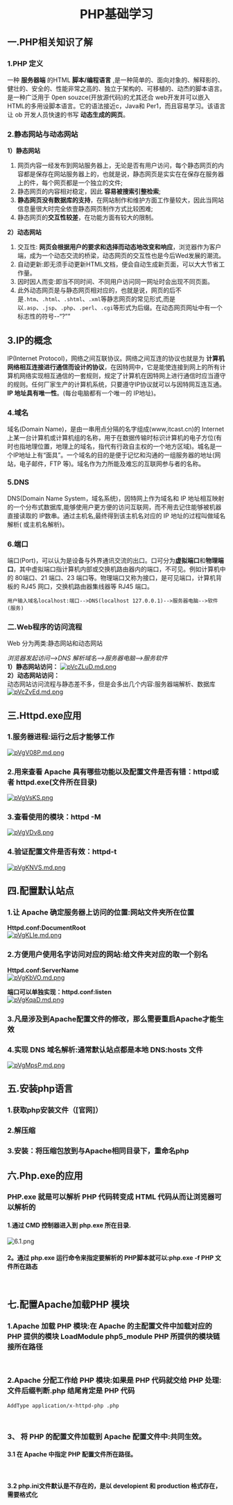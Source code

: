 # <center> PHP基础学习</center>  

## 一.PHP相关知识了解  

### 1.PHP 定义  

一种 **服务器端** 的HTML **脚本/编程语言** ,是一种简单的、面向对象的、解释影的、健壮的、安全的、性能非常之高的、独立于架构的、可移植的、动杰的脚本语言。是一种广泛用于 0pen souzce(开放源代码)的尤其还合 web开发并可以嵌入HTML的多用设脚本语言。它的语法接近c，Java和 Per1，而且容易学习。该语言让 ob 开发人员快速的书写 **动态生成的网页**。  

### 2.静态网站与动态网站  

**1）静态网站**  

1. 网页内容一经发布到网站服务器上，无论是否有用户访问，每个静态网页的内容都是保存在网站服务器上的，也就是说，静态网页是实实在在保存在服务器上的件，每个网页都是一个独立的文件;
2. 静态网页的内容相对稳定，因此 **容易被搜索引整检索**;
3. **静态网页没有数据库的支持**，在网站制作和维护方面工作量较大，因此当网站信息量很大时完全依壹静态网页制作方式比较困难;
4. 静态网页的**交互性较差**，在功能方面有较大的限制。  

**2）动态网站**  

1. 交互性: **网页会根据用户的要求和选择而动态地改变和响应**，浏览器作为客户端，成为一个动态交流的桥梁，动态网页的交互性也是今后Wed发展的潮流。
2. 自动更新:即无须手动更新HTML文档，便会自动生成新页面，可以大大节省工作量。
3. 因时因人而变:即当不同时间、不同用户访问同一网址时会出现不同页面。
4. 此外动态网页是与静态网页相对应的，也就是说，网页的后不是`.htm`、`.html`、`.shtml`、`.xml`等静志网页的常见形式,而是以`.asp`、`.jsp`、`.php`、`.perl`、`.cgi`等形式为后缀。在动态网页网址中有一个标志性的符号--“?””

## 3.IP的概念  

IP(Internet Protocol)，网络之间互联协议。网络之间互连的协议也就是为 **计算机网络相互连接进行通信而设计的协议**，在因特网中，它是能使连接到网上的所有计算机网络实现相互通信的一套规则，规定了计算机在因特网上进行通信时应当遵守的规则。任何厂家生产的计算机系统，只要遵守IP协议就可以与因特网互连互通。**IP 地址具有唯一性**。(每台电脑都有一个唯一的 IP地址)。  

### 4.域名  

域名(Domain Name)，是由一串用点分隔的名字组成(www,itcast.cn)的 Internet上某一台计算机或计算机组的名称，用于在数据传输时标识计算机的电子方位(有时也指地理位置，地理上的域名，指代有行政自主权的一个地方区域)。城名是一个IP地址上有“面具”。一个域名的目的是便于记忆和沟通的一组服务器的地址(网站，电子邮件，FTP 等)。域名作为力所能及难忘的互联网参与者的名称。  

### 5.DNS  

DNS(Domain Name System，域名系统)，因特网上作为域名和 IP 地址相互映射的一个分布式数据库,能够使用户更方便的访问互联网，而不用去记住能够被机器直接读取的 IP数串。通过主机名,最终得到该主机名对应的 IP 地址的过程叫做域名解析( 或主机名解析)。  

### 6.端口  

端口(Port)，可以认为是设备与外界通讯交流的出口。口可分为**虚拟端口**和**物理端口**，其中虚拟端口指计算机内部或交换机路由器内的端口，不可见。例如计算机中的 80端口、21 端口、23 端口等。物理端口又称为接口，是可见端口，计算机背板的 RJ45 网口，交换机路由器集线器等 RJ45 端口。  

```用户输入域名localhost:端口-->DNS(localhost 127.0.0.1)-->服务器电脑-->软件(服务)```  

### 二.Web程序的访问流程  

Web 分为两类:静态网站和动态网站  

*浏览器发起访问-->DNS 解析域名-->服务器电脑-->服务软件*  
**1）静态网站访问：**
[![pVcZLuD.md.png](https://s21.ax1x.com/2025/08/30/pVcZLuD.md.png)](https://imgse.com/i/pVcZLuD)  
**2）动态网站访问：**  
动态网站访问流程与静态差不多，但是会多出几个内容:服务器端解析、数据库
[![pVcZvEd.md.png](https://s21.ax1x.com/2025/08/30/pVcZvEd.md.png)](https://imgse.com/i/pVcZvEd)  

## 三.Httpd.exe应用  

### 1.服务器进程:运行之后才能够工作  

[![pVgV08P.md.png](https://s21.ax1x.com/2025/09/02/pVgV08P.md.png)](https://imgse.com/i/pVgV08P)  

### 2.用来查看 Apache 具有哪些功能以及配置文件是否有错：httpd或者 httpd.exe(文件所在目录)  

[![pVgVsKS.png](https://s21.ax1x.com/2025/09/02/pVgVsKS.png)](https://imgse.com/i/pVgVsKS)  

### 3.查看使用的模块：httpd -M  

[![pVgVDv8.png](https://s21.ax1x.com/2025/09/02/pVgVDv8.png)](https://imgse.com/i/pVgVDv8)  

### 4.验证配置文件是否有效：httpd-t  

[![pVgKNVS.md.png](https://s21.ax1x.com/2025/09/02/pVgKNVS.md.png)](https://imgse.com/i/pVgKNVS)  

## 四.配置默认站点  

### 1.让 Apache 确定服务器上访问的位置:网站文件夹所在位置  

**Httpd.conf:DocumentRoot**  
[![pVgKLIe.md.png](https://s21.ax1x.com/2025/09/02/pVgKLIe.md.png)](https://imgse.com/i/pVgKLIe)

### 2.方便用户使用名字访问对应的网站:给文件夹对应的取一个别名  

**Httpd.conf:ServerName**  
[![pVgKbVO.md.png](https://s21.ax1x.com/2025/09/02/pVgKbVO.md.png)](https://imgse.com/i/pVgKbVO)

**端口可以单独实现：httpd.conf:listen**  
[![pVgKqaD.md.png](https://s21.ax1x.com/2025/09/02/pVgKqaD.md.png)](https://imgse.com/i/pVgKqaD)  

### **3.凡是涉及到Apache配置文件的修改，那么需要重启Apache才能生效**  

### 4.实现 DNS 域名解析:通常默认站点都是本地 DNS:hosts 文件  

[![pVgMpsP.md.png](https://s21.ax1x.com/2025/09/02/pVgMpsP.md.png)](https://imgse.com/i/pVgMpsP)  

## 五.安装php语言  

### 1.获取php安装文件（[官网]）  

### 2.解压缩  

### 3.安装：将压缩包放到与Apache相同目录下，重命名php  

## 六.Php.exe的应用  

### PHP.exe 就是可以解析 PHP 代码转变成 HTML 代码从而让浏览器可以解析的

#### 1.通过 CMD 控制器进入到 php.exe 所在目录.

![6.1.png](https://github.com/Huang-823/Basic-Learning-of-PHP/raw/main/Pic-file/6.1.png)

#### 2。通过 php.exe 运行命令来指定要解析的 PHP脚本就可以:php.exe -f PHP 文件所在路态  

` `

## 七.配置Apache加载PHP 模块  

### 1.Apache 加载 PHP 模块:在 Apache 的主配置文件中加载对应的 PHP 提供的模块 LoadModule php5_module PHP 所提供的模块链接所在路径  

` `

### 2.Apache 分配工作给 PHP 模块:如果是 PHP 代码就交给 PHP 处理:文件后缀判断.php 结尾肯定是 PHP 代码  

`AddType application/x-httpd-php .php`  

` `  

### 3、 将 PHP 的配置文件加载到 Apache 配置文件中:共同生效。

#### 3.1 在 Apache 中指定 PHP 配置文件所在路径。

` `

#### 3.2 php.ini文件默认是不存在的，是以 developient 和 production 格式存在，需要格式化

` `





